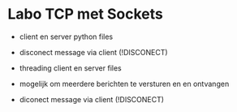 # Labo TCP met Sockets

- client en server python files
- disconect message via client (!DISCONECT)

- threading client en server files
- mogelijk om meerdere berichten te versturen en en ontvangen 
- diconect message via client (!DISCONECT)